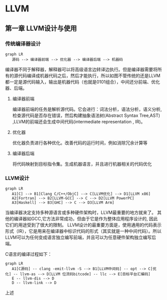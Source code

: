 <!--
 * @Author: your name
 * @Date: 2021-08-15 19:17:26
 * @LastEditTime: 2021-08-19 23:16:17
 * @LastEditors: Please set LastEditors
 * @Description: In User Settings Edit
 * @FilePath: /sphinx-note/source/LLVM学习笔记.md
-->
# LLVM

## 第一章 LLVM设计与使用
### 传统编译器设计
```{mermaid}
graph LR
   源码 --> 编译器前端 --> 优化器 --> 编译器后端 --> 机器码
```
编译器不同于解释器，解释器可以将高级语言边转译边执行。但是编译器需要将所有的源代码编译成机器代码之后，然后才能执行，所以如图不管传统的还是LLVM都一定是源代码输入，输出是机器代码（也就是0101组合），中间还分前端、优化器、后端。

1. 编译器前端

    编译器前端的任务是解析源代码。它会进行：词法分析，语法分析，语义分析, 检查源代码是否存在错误，然后构建抽象语法树(Abstract Syntax Tree,AST) ,LLVM的前端还会生成中间代码(intermediate representation , IR)。
2. 优化器
   
   优化器负责进行各种优化。改善代码的运行时间，例如消除冗余计算等
3. 编译器后端
   
   将代码映射到目标指令集。生成机器语言，并且进行机器相关的代码优化

### LLVM设计

```{mermaid}
graph LR
   A1[C] --> B1[Clang C/C++/ObjC] --> C[LLVM优化] --> D1[LLVM x86]
   A2[Fortran] --> B2[LLVM-GCC] --> C --> D2[LLVM PowerPC]
   A3[Haskell] --> B3[GHC] --> C --> D3[LLVM Arm]
```
当编译器决定支持多种源语言或多种硬件架构时，LLVM最重要的地方就来了。 其他的编译器如GCC,它方法非常成功，但由于它是作为整体应用程序设计的, 因此它们的用途受到了很大的限制。
LLVM设计的最重要方面是，使用通用的代码表示形式（IR），它是用来在编译器中标识代码的形式（其实就是一种中间代码）。所以LLVM可以为任何变成语言独立编写前端，并且可以为任意硬件架构独立编写后端。
 
C语言的编译过程如下：
```{mermaid}
graph LR
   A1[C源码] -- clang -emit-llvm -S --> B1[LLVM中间码] -- opt --> C[优化] -- llvm-as --> D[LLVM 位流码bitcode] -- llc --> E[目标平台汇编码] 
   E -- llvm-dis --> D
   D -- llvm-link --> D
```

上述